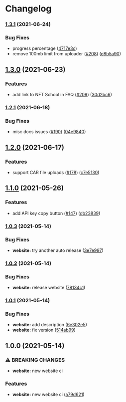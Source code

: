 # Changelog

### [1.3.1](https://www.github.com/ipfs-shipyard/nft.storage/compare/website-v1.3.0...website-v1.3.1) (2021-06-24)


### Bug Fixes

* progress percentage ([4717e3c](https://www.github.com/ipfs-shipyard/nft.storage/commit/4717e3c52f438a5aa1e93677a2d05d2b5d2f82a1))
* remove 100mb limit from uploader ([#208](https://www.github.com/ipfs-shipyard/nft.storage/issues/208)) ([e8b5a90](https://www.github.com/ipfs-shipyard/nft.storage/commit/e8b5a90ccca14ad30a229afaee1d6b40fff5ecdf))

## [1.3.0](https://www.github.com/ipfs-shipyard/nft.storage/compare/website-v1.2.1...website-v1.3.0) (2021-06-23)


### Features

* add link to NFT School in FAQ ([#209](https://www.github.com/ipfs-shipyard/nft.storage/issues/209)) ([30d2bc6](https://www.github.com/ipfs-shipyard/nft.storage/commit/30d2bc667df23faf0ebb631568f58b197ec65c1c))

### [1.2.1](https://www.github.com/ipfs-shipyard/nft.storage/compare/website-v1.2.0...website-v1.2.1) (2021-06-18)


### Bug Fixes

* misc docs issues ([#190](https://www.github.com/ipfs-shipyard/nft.storage/issues/190)) ([04e9840](https://www.github.com/ipfs-shipyard/nft.storage/commit/04e9840e35903a6738b0e947c150047ce521f912))

## [1.2.0](https://www.github.com/ipfs-shipyard/nft.storage/compare/website-v1.1.0...website-v1.2.0) (2021-06-17)


### Features

* support CAR file uploads ([#178](https://www.github.com/ipfs-shipyard/nft.storage/issues/178)) ([c7e5130](https://www.github.com/ipfs-shipyard/nft.storage/commit/c7e5130022ac1d0db13269582bdfa5e60d41bdea))

## [1.1.0](https://www.github.com/ipfs-shipyard/nft.storage/compare/website-v1.0.3...website-v1.1.0) (2021-05-26)


### Features

* add API key copy button ([#147](https://www.github.com/ipfs-shipyard/nft.storage/issues/147)) ([db23839](https://www.github.com/ipfs-shipyard/nft.storage/commit/db238391f94b22f8b1978651bd397629919aa033))

### [1.0.3](https://www.github.com/ipfs-shipyard/nft.storage/compare/website-v1.0.2...website-v1.0.3) (2021-05-14)


### Bug Fixes

* **website:** try another auto release ([3e7e997](https://www.github.com/ipfs-shipyard/nft.storage/commit/3e7e9971e05766f0a55c6423a1f74e20601be49c))

### [1.0.2](https://www.github.com/ipfs-shipyard/nft.storage/compare/website-v1.0.1...website-v1.0.2) (2021-05-14)

### Bug Fixes

- **website:** release website ([78134c1](https://www.github.com/ipfs-shipyard/nft.storage/commit/78134c17d82c93f007f76f2d7b3535c155424883))

### [1.0.1](https://www.github.com/ipfs-shipyard/nft.storage/compare/website-v1.0.0...website-v1.0.1) (2021-05-14)

### Bug Fixes

- **website:** add description ([6e302e5](https://www.github.com/ipfs-shipyard/nft.storage/commit/6e302e55223a3d8d64e3bf15a782ac09feb5c8f4))
- **website:** fix version ([514ab99](https://www.github.com/ipfs-shipyard/nft.storage/commit/514ab99a1545266110afeb15b9f52b817ada5ac9))

## 1.0.0 (2021-05-14)

### ⚠ BREAKING CHANGES

- **website:** new website ci

### Features

- **website:** new website ci ([a79d621](https://www.github.com/ipfs-shipyard/nft.storage/commit/a79d6218ecb6394ac10a60ae5b4c3959e63ed41f))
